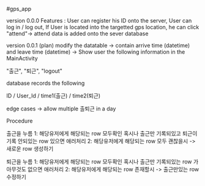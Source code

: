 #gps_app

version 0.0.0 
Features : User can register his ID onto the server, User can log in / log out, If User is located into the targetted gps location, he can click "attend"-> attend data is added onto the sever database





version 0.0.1 (plan)
modify the datatable -> contain arrive time (datetime) and leave time (datetime) -> 
Show user the following information in the MainActivity

"출근", "퇴근", "logout"

database records the following

ID / User_Id / time1(출근) / time2(퇴근)

edge cases -> allow multiple 출퇴근 in a day

Procedure

출근을 누름
1: 해당유저에게 해당되는 row 모두확인 혹시나 출근만 기록되있고 퇴근이 기록 안되있는 row 있으면 애러처리
2: 해당유저에게 해당되는 row 모두 괜찮을시
-> 새로운 row 생성하기

퇴근을 누름
1: 해당유저에게 해당되는 row 모두확인 혹시나 출근만 기록되있는 row 가 아무것도 없으면 애러처리
2: 해당유저에게 해당되는 row 존재할시
-> 출근만있는 row 수정하기









